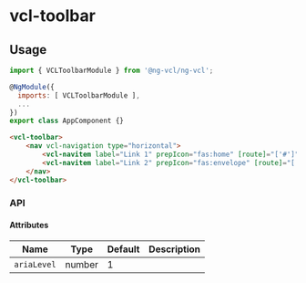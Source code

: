 # vcl-toolbar

## Usage

```js
import { VCLToolbarModule } from '@ng-vcl/ng-vcl';

@NgModule({
  imports: [ VCLToolbarModule ],
  ...
})
export class AppComponent {}
```

```html
<vcl-toolbar>
    <nav vcl-navigation type="horizontal">
        <vcl-navitem label="Link 1" prepIcon="fas:home" [route]="['#']"></vcl-navitem>
        <vcl-navitem label="Link 2" prepIcon="fas:envelope" [route]="['#']"></vcl-navitem>
    </nav>
</vcl-toolbar>
```

### API

#### Attributes

| Name                  | Type                       | Default                      | Description               |
| ------------          | -----------                | ------------------           |--------------             |
| `ariaLevel`           | number                     | 1                            | &nbsp;                    |
